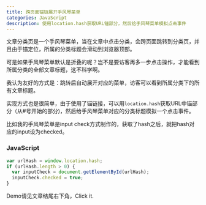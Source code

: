 ```yaml
---
title: 跨页面锚链展开手风琴菜单
categories: JavaScript
description: 使用location.hash获取URL锚部分，然后给手风琴菜单模拟点击事件
---
```


文章分类页是一个手风琴菜单，当在文章中点击分类，会跨页面跳转到分类页，并且由于锚定位，所属的分类标题会滑动到浏览器顶部。

可是如果手风琴菜单默认是折叠的呢？岂不是要访客再多一步点击操作，才能看到所属分类的全部文章标题，这不科学啊。

我认为友好的方式是：跳转后自动展开对应的菜单，访客可以看到所属分类下的所有文章标题。

实现方式也是很简单，由于使用了锚链接，可以用`location.hash`获取URL中锚部分（从#号开始的部分)，然后给手风琴菜单对应的分类标题模拟一个点击事件。

比如我的手风琴菜单是input check方式制作的，获取了hash之后，就把hash对应的input设为checked。

### JavaScript

```javascript
var urlHash = window.location.hash;
if (urlHash.length > 0) {
  var inputCheck = document.getElementById(urlHash);
  inputCheck.checked = true;
}
```

<!-- more -->

Demo请见文章结尾右下角，Click it.